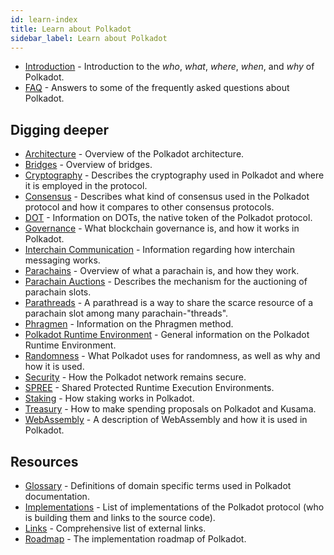 ```yaml
---
id: learn-index
title: Learn about Polkadot
sidebar_label: Learn about Polkadot
---
```


- [Introduction](learn-introduction) - Introduction to the _who_, _what_, _where_, _when_, and _why_ of Polkadot.
- [FAQ](learn-faq) - Answers to some of the frequently asked questions about Polkadot.

## Digging deeper

- [Architecture](learn-architecture) - Overview of the Polkadot architecture.
- [Bridges](learn-bridges) - Overview of bridges.
- [Cryptography](learn-cryptography) - Describes the cryptography used in Polkadot and where it is employed in the protocol.
- [Consensus](learn-consensus) - Describes what kind of consensus used in the Polkadot protocol and how it compares to other consensus protocols.
- [DOT](learn-DOT) - Information on DOTs, the native token of the Polkadot protocol.
- [Governance](learn-governance) - What blockchain governance is, and how it works in Polkadot.
- [Interchain Communication](learn-interchain) - Information regarding how interchain messaging works.
- [Parachains](learn-parachains) - Overview of what a parachain is, and how they work.
- [Parachain Auctions](learn-auction) - Describes the mechanism for the auctioning of parachain slots.
- [Parathreads](learn-parathreads) - A parathread is a way to share the scarce resource of a parachain slot among many parachain-"threads".
- [Phragmen](learn-phragmen) - Information on the Phragmen method.
- [Polkadot Runtime Environment](learn-PRE) - General information on the Polkadot Runtime Environment.
- [Randomness](learn-randomness) - What Polkadot uses for randomness, as well as why and how it is used.
- [Security](learn-security) - How the Polkadot network remains secure.
- [SPREE](learn-spree) - Shared Protected Runtime Execution Environments.
- [Staking](learn-staking) - How staking works in Polkadot.
- [Treasury](learn-treasury) - How to make spending proposals on Polkadot and Kusama.
- [WebAssembly](learn-wasm) - A description of WebAssembly and how it is used in Polkadot.

## Resources

- [Glossary](glossary) - Definitions of domain specific terms used in Polkadot documentation.
- [Implementations](learn-implementations) - List of implementations of the Polkadot protocol (who is building them and links to the source code).
- [Links](learn-relevant-links) - Comprehensive list of external links.
- [Roadmap](learn-roadmap) - The implementation roadmap of Polkadot.
